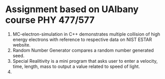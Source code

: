 # Assignment based on UAlbany course PHY 477/577

1. MC-electron-simulation in C++ demonstrates multiple collision of high energy electrons with reference to respective data on NIST ESTAR website.
2. Random Number Generator compares a random number generated seed.
3. Special Realitivity is a mini program that asks user to enter a velocity, time, length, mass to output a value related to speed of light.
4. 
